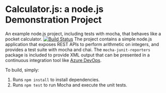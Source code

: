 Calculator.js: a node.js Demonstration Project
==============================================
An example node.js project, including tests with mocha, that behaves like
a pocket calculator.
[![Build Status](https://sinthooran.visualstudio.com/Integrating%20External%20Source%20Control%20with%20Azure%20Pipelines/_apis/build/status/azurepass.calculator?branchName=master)](https://sinthooran.visualstudio.com/Integrating%20External%20Source%20Control%20with%20Azure%20Pipelines/_build/latest?definitionId=7&branchName=master)
The project contains a simple node.js application that exposes REST APIs
to perform arithmetic on integers, and provides a test suite with mocha
and chai.  The `mocha-junit-reporters` package is included to provide XML
output that can be presented in a continuous integration tool like
[Azure DevOps](https://azure.com/devops).

To build, simply:

1. Runs `npm install` to install dependencies.
2. Runs `npm test` to run Mocha and execute the unit tests.

